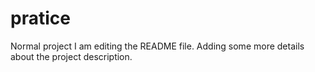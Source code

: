 # pratice
Normal project
I am editing the README file. Adding some more details about the project description.

